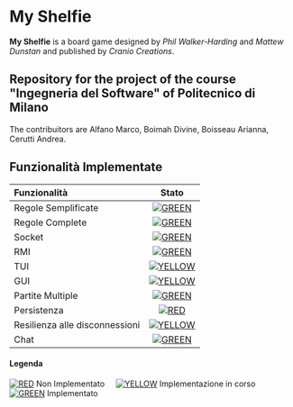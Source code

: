 # My Shelfie

**My Shelfie** is a board game designed by _Phil Walker-Harding_ and _Mattew Dunstan_ and published by _Cranio Creations_.
 
## Repository for the project of the course "Ingegneria del Software" of Politecnico di Milano

The contribuitors are Alfano Marco, Boimah Divine, Boisseau Arianna, Cerutti Andrea. 
 
## Funzionalità Implementate

| Funzionalità | Stato |
|:-----------------------|:------------------------------------:|
| Regole Semplificate | [![GREEN](http://placehold.it/15/44bb44/44bb44)]() |
| Regole Complete | [![GREEN](http://placehold.it/15/44bb44/44bb44)]() |
| Socket | [![GREEN](http://placehold.it/15/44bb44/44bb44)]() |
| RMI | [![GREEN](http://placehold.it/15/44bb44/44bb44)]() |
| TUI | [![YELLOW](http://placehold.it/15/ffdd00/ffdd00)]() |
| GUI | [![YELLOW](http://placehold.it/15/ffdd00/ffdd00)]() |
| Partite Multiple | [![GREEN](http://placehold.it/15/44bb44/44bb44)]() |
| Persistenza | [![RED](http://placehold.it/15/f03c15/f03c15)]() |
| Resilienza alle disconnessioni| [![YELLOW](http://placehold.it/15/ffdd00/ffdd00)]() |
| Chat | [![GREEN](http://placehold.it/15/44bb44/44bb44)]() |

#### Legenda

[![RED](http://placehold.it/15/f03c15/f03c15)]() Non Implementato &nbsp;&nbsp;&nbsp;&nbsp;[![YELLOW](http://placehold.it/15/ffdd00/ffdd00)]() Implementazione in corso&nbsp;&nbsp;&nbsp;&nbsp;[![GREEN](http://placehold.it/15/44bb44/44bb44)]() Implementato

